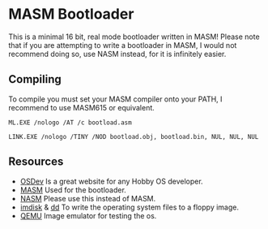 # MASM Bootloader
This is a minimal 16 bit, real mode bootloader written in MASM! Please note
that if you are attempting to write a bootloader in MASM, I would not recommend
doing so, use NASM instead, for it is infinitely easier.

## Compiling
To compile you must set your MASM compiler onto your PATH, I recommend to
use MASM615 or equivalent.

``` batch
ML.EXE /nologo /AT /c bootload.asm

LINK.EXE /nologo /TINY /NOD bootload.obj, bootload.bin, NUL, NUL, NUL
```

## Resources
* [OSDev] Is a great website for any Hobby OS developer.
* [MASM] Used for the bootloader.
* [NASM] Please use this instead of MASM.
* [imdisk] & [dd] To write the operating system files to a floppy image.
* [QEMU] Image emulator for testing the os.

[QEMU]:   http://www.qemu.org/
[imdisk]: http://www.ltr-data.se/opencode.html/
[dd]:	    http://uranus.chrysocome.net/linux/rawwrite/dd-old.htm
[OSDev]:  http://wiki.osdev.org/Main_Page
[MASM]:   http://www2.hawaii.edu/~pager/312/masm%20615%20downloading.htm
[NASM]:   http://www.nasm.us/index.php